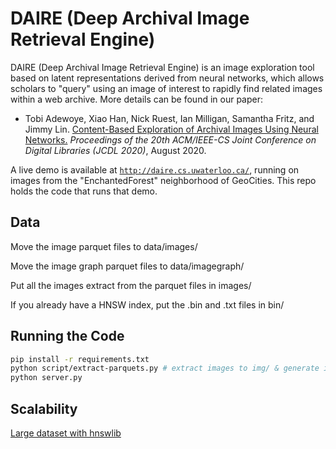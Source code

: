 # DAIRE (Deep Archival Image Retrieval Engine)

DAIRE (Deep Archival Image Retrieval Engine) is an image exploration tool based on latent representations derived from neural networks, which allows scholars to "query" using an image of interest to rapidly find related images within a web archive.
More details can be found in our paper:

+ Tobi Adewoye, Xiao Han, Nick Ruest, Ian Milligan, Samantha Fritz, and Jimmy Lin. [Content-Based Exploration of Archival Images Using Neural Networks.](https://cs.uwaterloo.ca/~jimmylin/publications/Adewoye_etal_JCDL2020.pdf) _Proceedings of the 20th ACM/IEEE-CS Joint Conference on Digital Libraries (JCDL 2020)_, August 2020.

A live demo is available at [`http://daire.cs.uwaterloo.ca/`](http://daire.cs.uwaterloo.ca/), running on images from the "EnchantedForest" neighborhood of GeoCities.
This repo holds the code that runs that demo.

## Data 

Move the image parquet files to data/images/

Move the image graph parquet files to data/imagegraph/

Put all the images extract from the parquet files in images/

If you already have a HNSW index, put the .bin and .txt files in bin/

## Running the Code

```sh
pip install -r requirements.txt
python script/extract-parquets.py # extract images to img/ & generate img/imgs.txt
python server.py
```

## Scalability

[Large dataset with hnswlib](https://github.com/nmslib/hnswlib/issues/81)

